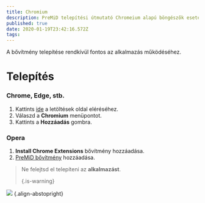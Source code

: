 ```yaml
---
title: Chromium
description: PreMiD telepítési útmutató Chromeium alapú böngészők esetében
published: true
date: 2020-01-19T23:42:16.572Z
tags:
---
```


A bővítmény telepítése rendkívül fontos az alkalmazás működéséhez.

# Telepítés
### Chrome, Edge, stb.
1. Kattints [ide](https://premid.app/downloads) a letöltések oldal eléréséhez.
2. Válaszd a **Chromium** menüpontot.
3. Kattints a **Hozzáadás** gombra.

### Opera
1. **Install Chrome Extensions** bővítmény hozzáadása.
2. [PreMiD bővítmény](https://premid.app/downloads) hozzáadása.

> Ne felejtsd el telepíteni az **alkalmazást**. </p> 
> 
> {.is-warning}</blockquote> 
> 
> ![](https://img.icons8.com/color/2x/chrome.png) {.align-abstopright}